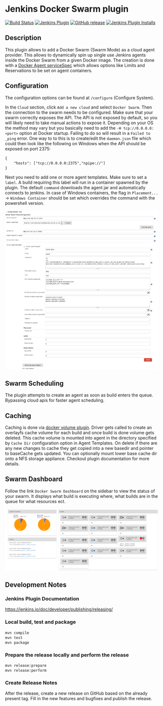 # Jenkins Docker Swarm plugin
[![Build Status](https://ci.jenkins.io/buildStatus/icon?job=Plugins/docker-swarm-plugin/master)](https://ci.jenkins.io/job/Plugins/job/docker-swarm/job/master/)
[![Jenkins Plugin](https://img.shields.io/jenkins/plugin/v/docker-swarm.svg)](https://plugins.jenkins.io/docker-swarm)
[![GitHub release](https://img.shields.io/github/release/jenkinsci/docker-swarm-plugin.svg?label=release)](https://github.com/jenkinsci/docker-swarm-plugin/releases/latest)
[![Jenkins Plugin Installs](https://img.shields.io/jenkins/plugin/i/docker-swarm.svg?color=blue)](https://plugins.jenkins.io/docker-swarm)

## Description
This plugin allows to add a Docker Swarm (Swarm Mode) as a cloud agent provider. This allows to dynamically spin up single use Jenkins agents inside the Docker Swarm from a given Docker image. The creation is done with a [Docker Agent serviceSpec](https://docs.docker.com/engine/swarm/how-swarm-mode-works/services/) which allows options like Limits and Reservations to be set on agent containers.

## Configuration
The configuration options can be found at `/configure` (Configure System).

In the `Cloud` section, click `Add a new cloud` and select `Docker Swarm`. Then the connection to the swarm needs to be configured. Make sure that your swarm correctly exposes the API. The API is not exposed by default, so you will likely need to take manual actions to expose it. Depending on your OS the method may vary but you basically need to add the `-H tcp://0.0.0.0:<port>` option at Docker startup. Failing to do so will result in a `Failed to _ping` error. One way to to this is to create/edit the `daemon.json` file which could then look like the following on Windows when the API should be exposed on port 2375:
```
{
    "hosts": ["tcp://0.0.0.0:2375","npipe://"]
}
```

Next you need to add one or more agent templates. Make sure to set a `label`. A build requiring this label will run in a container spawned by the plugin. The default `command` downloads the agent jar and automatically connects to jenkins. In case of Windows containers, the flag in `Placement...` -> `Windows Container` should be set which overrides the command with the powershell version.

![configuration](/docs/images/configuration.png?raw=true "Configuration")

## Swarm Scheduling
The plugin attempts to create an agent as soon as build enters the queue. Bypassing cloud apis for faster agent scheduling.

## Caching
Caching is done via [docker volume plugin](https://github.com/suryagaddipati/docker-cache-volume-plugin).
Driver gets called to create an overlayfs cache volume for each build and once build is done volume gets deleted. This cache volume is mounted into agent in the directory specified by `Cache Dir` configuration option in Agent Templates.  On delete if there are any new changes to cache they get copied into a new basedir and pointer to baseCache gets updated. You can optionally mount lower base cache dir onto a NFS storage appliance. Checkout plugin documentation for more details.

## Swarm Dashboard
Follow the link `Docker Swarm Dashboard` on the sidebar to view the status of your swarm. It displays what build is executing where, what builds are in the queue for what resources ect.

![dashboard](/docs/images/dashboard.png?raw=true "Dashboard")

## Development Notes
### Jenkins Plugin Documentation
https://jenkins.io/doc/developer/publishing/releasing/

### Local build, test and package
```
mvn compile
mvn test
mvn package
```

### Prepare the release locally and perform the release
```
mvn release:prepare
mvn release:perform
```

### Create Release Notes
After the release, create a new release on GitHub based on the already present tag.
Fill in the new features and bugfixes and publish the release.
